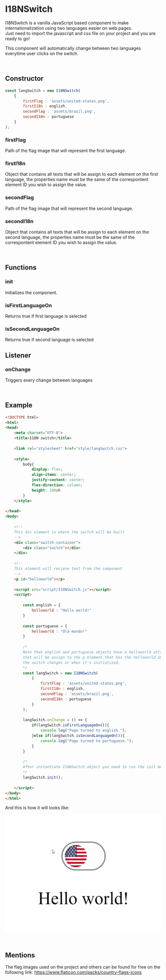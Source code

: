 # I18NSwitch

I18NSwitch is a vanilla JavaScript based component to make internationalization using two languages easier on web pages. <br> Just need to import the javascript and css file on your project and you are ready to go!

This component will automatically change between two languages everytime user clicks on the switch.

<br>

## Constructor

~~~javascript
const langSwitch = new I18NSwitch(
    {
        firstFlag : 'assets/united-states.png',
        firstI18n : english,
        secondFlag : 'assets/brazil.png',
        secondI18n : portuguese
    }
);
~~~

### firstFlag
Path of the flag image that will represent the first language.

### firstI18n
Object that contains all texts that will be assign to each element on the first language, the properties name must be the same of the correspontent element ID you wish to assign the value.

### secondFlag
Path of the flag image that will represent the second language.

### secondI18n
Object that contains all texts that will be assign to each element on the second language, the properties name must be the same of the correspontent element ID you wish to assign the value.

<br>

## Functions

### init
Initializes the component.

### isFirstLanguageOn
Returns true if first language is selected

### isSecondLanguageOn
Returns true if second language is selected

## Listener

### onChange
Triggers every change between languages

<br>

## Example

~~~html
<!DOCTYPE html>
<html>
<head>
    <meta charset="UTF-8">
    <title>I18N switch</title>

    <link rel="stylesheet" href="style/langSwitch.css">

    <style>
        body{
            display: flex;
            align-items: center;
            justify-content: center;
            flex-direction: column;
            height: 100vh
        }
    </style>

</head>
<body>

    <!--
    This div element is where the switch will be built
    -->
    <div class="switch-container">
        <div class="switch"></div>
    </div>

    <!--
    This element will recieve text from the component
    -->
    <p id="helloworld"></p>

    <script src="script/I18NSwitch.js"></script>
    <script>
        
        const english = {
            helloworld : "Hello world!"
        }

        const portuguese = {
            helloworld : "Olá mundo!"
        }

        /*
        Note that english and portuguese objects have a helloworld attribute, 
        that will be assign to the p element that has the helloworld ID everytime
        the switch changes or when it's initialized.
        */
        const langSwitch = new I18NSwitch(
            {
                firstFlag : 'assets/united-states.png',
                firstI18n : english,
                secondFlag : 'assets/brazil.png',
                secondI18n : portuguese
            }
        );

        langSwitch.onChange = () => {
            if(langSwitch.isFirstLanguageOn()){
                console.log("Page turned to english.");
            }else if(langSwitch.isSecondLanguageOn()){
                console.log("Page turned to portuguese.");
            }
        }

        /*
        After instantiate I18NSwitch object you need to run the init method do initialize the component.
        */
        langSwitch.init();

    </script>
</body>
</html>
~~~

And this is how it will looks like:

![alt text](./example.gif)

<br>

## Mentions
The flag images used on the project and others can be found for free on the following link:
https://www.flaticon.com/packs/country-flags-icons

